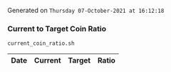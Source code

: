 Generated on `Thursday 07-October-2021 at 16:12:18`

### Current to Target Coin Ratio
`current_coin_ratio.sh`

Date|Current|Target|Ratio
---|---|---|---
